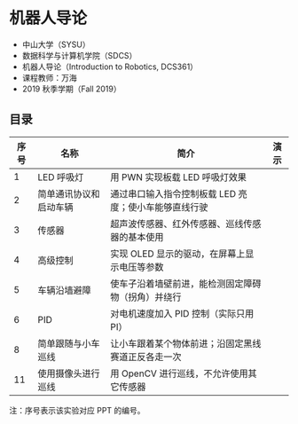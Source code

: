# 机器人导论

* 中山大学（SYSU）
* 数据科学与计算机学院（SDCS）
* 机器人导论（Introduction to Robotics, DCS361）
* 课程教师：万海
* 2019 秋季学期（Fall 2019）



## 目录

| 序号 | 名称                   | 简介                                                  | 演示 |
| ---- | ---------------------- | ----------------------------------------------------- | ---- |
| 1    | LED 呼吸灯             | 用 PWN 实现板载 LED 呼吸灯效果                        |      |
| 2    | 简单通讯协议和启动车辆 | 通过串口输入指令控制板载 LED 亮度；使小车能够直线行驶 |      |
| 3    | 传感器                 | 超声波传感器、红外传感器、巡线传感器的基本使用        |      |
| 4    | 高级控制               | 实现 OLED 显示的驱动，在屏幕上显示电压等参数          |      |
| 5    | 车辆沿墙避障           | 使车子沿着墙壁前进，能检测固定障碍物（拐角）并绕行    |      |
| 6    | PID                    | 对电机速度加入 PID 控制（实际只用 PI）                |      |
| 8    | 简单跟随与小车巡线     | 让小车跟着某个物体前进；沿固定黑线赛道正反各走一次    |      |
| 11   | 使用摄像头进行巡线     | 用 OpenCV 进行巡线，不允许使用其它传感器              |      |

注：序号表示该实验对应 PPT 的编号。